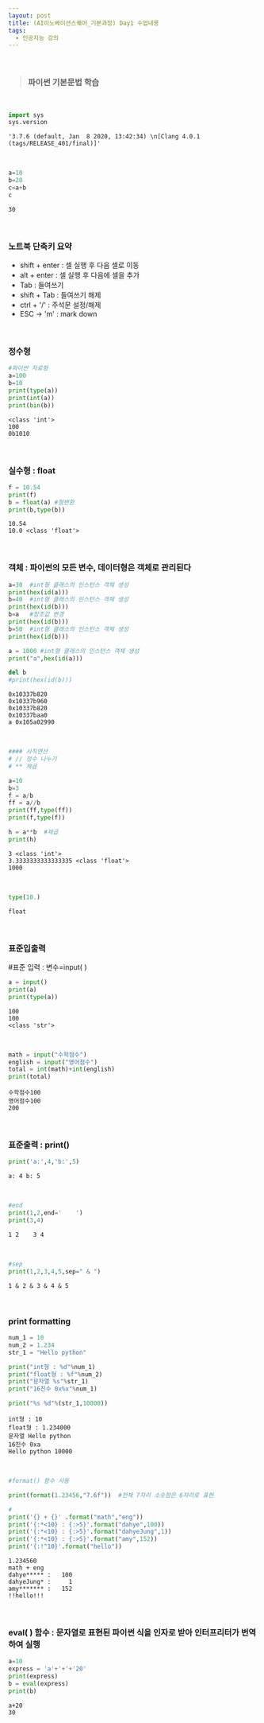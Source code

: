 ```yaml
---
layout: post
title: (AI이노베이션스퀘어_기본과정) Day1 수업내용
tags:
  - 인공지능 강의
---
```


<br>

> ### 파이썬 기본문법 학습 

<br>

```python
import sys
sys.version
```

```
'3.7.6 (default, Jan  8 2020, 13:42:34) \n[Clang 4.0.1 (tags/RELEASE_401/final)]'
```

<br>

```python
a=10
b=20
c=a+b
c
```

```
30
```

<br>

### 노트북 단축키 요약

- shift + enter : 셀 실행 후 다음 셀로 이동
- alt + enter : 셀 실행 후 다음에 셀을 추가
- Tab : 들여쓰기
- shift + Tab : 들여쓰기 해제
- ctrl + '/' : 주석문 설정/해제
- ESC -> 'm' : mark down

<br>

### 정수형

```python
#파이썬 자료형
a=100
b=10
print(type(a))
print(int(a))
print(bin(b))
```

```
<class 'int'>
100
0b1010
```

<br>

### 실수형 : float

```python
f = 10.54
print(f)
b = float(a) #형변환
print(b,type(b))
```

```
10.54
10.0 <class 'float'>
```

<br>

### 객체 : 파이썬의 모든 변수, 데이터형은 객체로 관리된다

```python
a=30  #int형 클래스의 인스턴스 객체 생성
print(hex(id(a)))
b=40  #int형 클래스의 인스턴스 객체 생성
print(hex(id(b)))
b=a   #참조값 변경
print(hex(id(b)))
b=50  #int형 클래스의 인스턴스 객체 생성
print(hex(id(b)))

a = 1000 #int형 클래스의 인스턴스 객체 생성
print("a",hex(id(a)))

del b
#print(hex(id(b)))
```

```
0x10337b820
0x10337b960
0x10337b820
0x10337baa0
a 0x105a02990
```

<br>

```python
#### 사칙연산
# // 정수 나누기
# ** 제곱

a=10
b=3
f = a/b
ff = a//b
print(ff,type(ff))
print(f,type(f))

h = a**b  #제곱
print(h)
```

```
3 <class 'int'>
3.3333333333333335 <class 'float'>
1000
```

<br>

```python
type(10.)
```

```
float
```

<br>

### 표준입출력

#표준 입력 : 변수=input( )

```python
a = input()
print(a)
print(type(a))
```

```
100
100
<class 'str'>
```

<br>

```python
math = input("수학점수")
english = input("영어점수")
total = int(math)+int(english)
print(total)

```

```
수학점수100
영어점수100
200
```

<br>

### 표준출력 : print()

```python
print('a:',4,'b:',5)
```

```
a: 4 b: 5
```

<br>

```python
#end
print(1,2,end='    ')
print(3,4)
```

```
1 2    3 4
```

<br>

```python
#sep
print(1,2,3,4,5,sep=" & ")
```

```
1 & 2 & 3 & 4 & 5
```

<br>

### print formatting

```python
num_1 = 10
num_2 = 1.234
str_1 = "Hello python"

print("int형 : %d"%num_1)
print("float형 : %f"%num_2)
print("문자열 %s"%str_1)
print("16진수 0x%x"%num_1)

print("%s %d"%(str_1,10000))
```

```
int형 : 10
float형 : 1.234000
문자열 Hello python
16진수 0xa
Hello python 10000
```

<br>

```python
#format() 함수 사용

print(format(1.23456,"7.6f"))  #전체 7자리 소숫점은 6자리로 표현

#
print('{} + {}' .format("math","eng"))
print('{:*<10} : {:>5}'.format("dahye",100))
print('{:*<10} : {:>5}'.format("dahyeJung",1))
print('{:*<10} : {:>5}'.format("amy",152))
print('{:!^10}'.format("hello"))
```

```
1.234560
math + eng
dahye***** :   100
dahyeJung* :     1
amy******* :   152
!!hello!!!
```

<br>

### eval( ) 함수 : 문자열로 표현된 파이썬 식을 인자로 받아 인터프리터가 번역하여 실행

```python
a=10
express = 'a'+'+'+'20'
print(express)
b = eval(express)
print(b)
```

```
a+20
30
```

